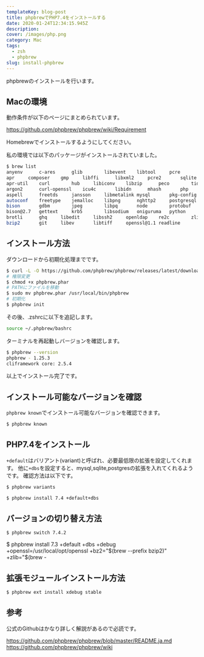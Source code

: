```yaml
---
templateKey: blog-post
title: phpbrewでPHP7.4をインストールする
date: 2020-01-24T12:34:15.945Z
description: 
cover: /images/php.png
category: Mac 
tags: 
  - zsh
  - phpbrew
slug: install-phpbrew
---
```


phpbrewのインストールを行います。

## Macの環境

動作条件が以下のページにまとめられています。

https://github.com/phpbrew/phpbrew/wiki/Requirement

Homebrewでインストールするようにしてください。

私の環境では以下のパッケージがインストールされていました。

```sh
$ brew list
anyenv		c-ares		glib		libevent	libtool		pcre		rtmpdump
apr		composer	gmp		libffi		libxml2		pcre2		sqlite
apr-util	curl		hub		libiconv	libzip		peco		tidy-html5
argon2		curl-openssl	icu4c		libidn		mhash		php		tree
aspell		freetds		jansson		libmetalink	mysql		pkg-config	unixodbc
autoconf	freetype	jemalloc	libpng		nghttp2		postgresql	webp
bison		gdbm		jpeg		libpq		node		protobuf	xz
bison@2.7	gettext		krb5		libsodium	oniguruma	python		yarn
brotli		ghq		libedit		libssh2		openldap	re2c		zlib
bzip2		git		libev		libtiff		openssl@1.1	readline
```

## インストール方法

ダウンロードから初期化処理までです。

```sh
$ curl -L -O https://github.com/phpbrew/phpbrew/releases/latest/download/phpbrew.phar
# 権限変更
$ chmod +x phpbrew.phar
# PATHにファイルを移動
$ sudo mv phpbrew.phar /usr/local/bin/phpbrew
# 初期化
$ phpbrew init
```

その後、.zshrcに以下を追記します。

```sh
source ~/.phpbrew/bashrc
```

ターミナルを再起動しバージョンを確認します。

```sh
$ phpbrew --version
phpbrew - 1.25.3
cliframework core: 2.5.4
```

以上でインストール完了です。

## インストール可能なバージョンを確認

`phpbrew known`でインストール可能なバージョンを確認できます。

```sh
$ phpbrew known
```

## PHP7.4をインストール

`+default`はバリアント(variant)と呼ばれ、必要最低限の拡張を設定してくれます。
他に`+dbs`を設定すると、mysql,sqlite,postgresの拡張を入れてくれるようです。
確認方法は以下です。

```sh
$ phpbrew variants
```

```sh
$ phpbrew install 7.4 +default+dbs
```

## バージョンの切り替え方法

```sh
$ phpbrew switch 7.4.2
```

$ phpbrew install 7.3 +default +dbs +debug +openssl=/usr/local/opt/openssl +bz2="$(brew --prefix bzip2)" +zlib="$(brew -

## 拡張モジュールインストール方法

```sh
$ phpbrew ext install xdebug stable
```

## 参考

公式のGithubはかなり詳しく解説があるので必読です。

<https://github.com/phpbrew/phpbrew/blob/master/README.ja.md>
<https://github.com/phpbrew/phpbrew/wiki>